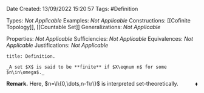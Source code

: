 <div class="topSpace"></div>

Date Created: 13/09/2022 15:20:57
Tags: #Definition

Types: _Not Applicable_
Examples: _Not Applicable_
Constructions: [[Cofinite Topology]], [[Countable Set]]
Generalizations: _Not Applicable_

Properties: _Not Applicable_
Sufficiencies: _Not Applicable_
Equivalences: _Not Applicable_
Justifications: _Not Applicable_

``` ad-Definition
title: Definition.

_A set $X$ is said to be **finite** if $X\eqnum n$ for some $n\in\omega$._

```

**Remark.** Here, $n=\l\{0,\dots,n-1\r\}$ is interpreted set-theoretically.<span style="float:right;">$\blacklozenge$</span>
